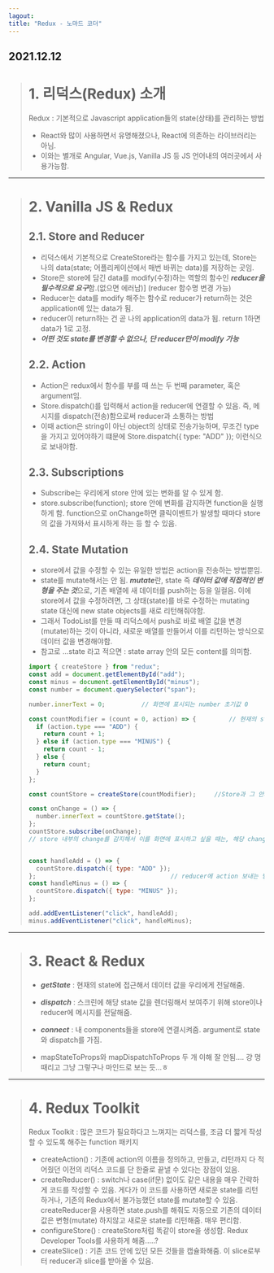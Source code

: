 ```yaml
---
lagout:
title: "Redux - 노마드 코더"
---
```


## 2021.12.12

> # 1. 리덕스(Redux) 소개
> Redux : 기본적으로 Javascript application들의 state(상태)를 관리하는 방법
>  - React와 많이 사용하면서 유명해졌으나, React에 의존하는 라이브러리는 아님.
>  - 이와는 별개로 Angular, Vue.js, Vanilla JS 등 JS 언어내의 여러곳에서 사용가능함.

 * * * 
 
> # 2. Vanilla JS & Redux
> ## 2.1. Store and Reducer
> - 리덕스에서 기본적으로 CreateStore라는 함수를 가지고 있는데, Store는 나의 data(state; 어플리케이션에서 매번 바뀌는 data)를 저장하는 곳임.
> - Store은 store에 담긴 data를 modify(수정)하는 역할의 함수인 ***reducer을 필수적으로 요구***함.(없으면 에러남)] (reducer 함수명 변경 가능)
> - Reducer는 data를 modify 해주는 함수로 reducer가 return하는 것은 application에 있는 data가 됨.
> - reducer이 return하는 건 곧 나의 application의 data가 됨. return 1하면 data가 1로 고정.
> - ***어떤 것도 state를 변경할 수 없으나, 단 reducer만이 modify 가능***
> 
> ## 2.2. Action 
> - Action은 redux에서 함수를 부를 때 쓰는 두 번째 parameter, 혹은 argument임.
> - Store.dispatch()를 입력해서 action을 reducer에 연결할 수 있음. 즉, 메시지를 dispatch(전송)함으로써 reducer과 소통하는 방법
> - 이때 action은 string이 아닌 object의 상태로 전송가능하며, 무조건 type을 가지고 있어야하기 떄문에 Store.dispatch({ type: "ADD" }); 이런식으로 보내야함.
> 
> ## 2.3. Subscriptions
> - Subscribe는 우리에게 store 안에 있는 변화를 알 수 있게 함.
> - store.subscribe(function); store 안에 변화를 감지하면 function을 실행하게 함. function으로 onChange하면 클릭이벤트가 발생할 때마다 store의 값을 가져와서 표시하게 하는 등 할 수 있음.
> 
> ## 2.4. State Mutation
> - store에서 값을 수정할 수 있는 유일한 방법은 action을 전송하는 방법뿐임.
> - state를 mutate해서는 안 됨. ***mutate***란, state 즉 ***데이터 값에 직접적인 변형을 주는 것***으로, 기존 배열에 새 데이터를 push하는 등을 일컬음. 이에 store에서 값을 수정하려면, 그 상태(state)를 바로 수정하는 mutating state 대신에 new state objects를 새로 리턴해줘야함.
> - 그래서 TodoList를 만들 때 리덕스에서 push로 바로 배열 값을 변경(mutate)하는 것이 아니라, 새로운 배열[](state)를 만들어서 이를 리턴하는 방식으로 데이터 값을 변경해야함.
> - 참고로 ...state 라고 적으면 : state array 안의 모든 content를 의미함.
> 
>
> ```js
> import { createStore } from "redux";
> const add = document.getElementById("add");
> const minus = document.getElementById("minus");
> const number = document.querySelector("span");
> 
> number.innerText = 0;          // 화면에 표시되는 number 초기값 0
> 
> const countModifier = (count = 0, action) => {         // 현재의 state값, action
>   if (action.type === "ADD") {
>     return count + 1;
>   } else if (action.type === "MINUS") {
>     return count - 1;
>   } else {
>     return count;
>   }
> };
> 
> const countStore = createStore(countModifier);     //Store과 그 안의 Reducer 생성
> 
> const onChange = () => {
>   number.innerText = countStore.getState();
> };
> countStore.subscribe(onChange);
> // store 내부의 change를 감지해서 이를 화면에 표시하고 싶을 때는, 해당 change를 구독(subscribe)하면 됨.
> 
> 
> const handleAdd = () => {
>   countStore.dispatch({ type: "ADD" }); 
> };                                     // reducer에 action 보내는 방법 : dispatch 
> const handleMinus = () => {
>   countStore.dispatch({ type: "MINUS" });
> };
> 
> add.addEventListener("click", handleAdd);
> minus.addEventListener("click", handleMinus);
> ```

 * * * 
 
> # 3. React & Redux
>
> - ***getState*** : 현재의 state에 접근해서 데이터 값을 우리에게 전달해줌. 
> - ***dispatch*** : 스크린에 해당 state 값을 렌더링해서 보여주기 위해 store이나 reducer에 메시지를 전달해줌.
> - ***connect*** : 내 components들을 store에 연결시켜줌. argument로 state와 dispatch를 가짐.
> 
> 
> - mapStateToProps와 mapDispatchToProps 두 개 이해 잘 안됨.... 걍 멍때리고 그냥 그렇구나 마인드로 보는 듯...ㅎ

 * * * 
 
> # 4. Redux Toolkit
> Redux Toolkit : 많은 코드가 필요하다고 느껴지는 리덕스를, 조금 더 짧게 작성할 수 있도록 해주는 function 패키지
>  - createAction() : 기존에 action의 이름을 정의하고, 만들고, 리턴까지 다 적어줬던 이전의 리덕스 코드를 단 한줄로 끝낼 수 있다는 장점이 있음.
>  - createReducer() :  switch나 case(if문) 없이도 같은 내용을 매우 간략하게 코드를 작성할 수 있음. 게다가 이 코드를 사용하면 새로운 state를 리턴하거나, 기존의 Redux에서 불가능했던 state를 mutate할 수 있음. createReducer을 사용하면 state.push를 해줘도 자동으로 기존의 데이터 값은 변형(mutate) 하지않고 새로운 state를 리턴해줌. 매우 편리함.
>  - configureStore() : createStore처럼 똑같이 store을 생성함. Redux Developer Tools를 사용하게 해줌.....?
>  - createSlice() : 기존 코드 안에 있던 모든 것들을 캡슐화해줌. 이 slice로부터 reducer과 slice를 받아올 수 있음.
